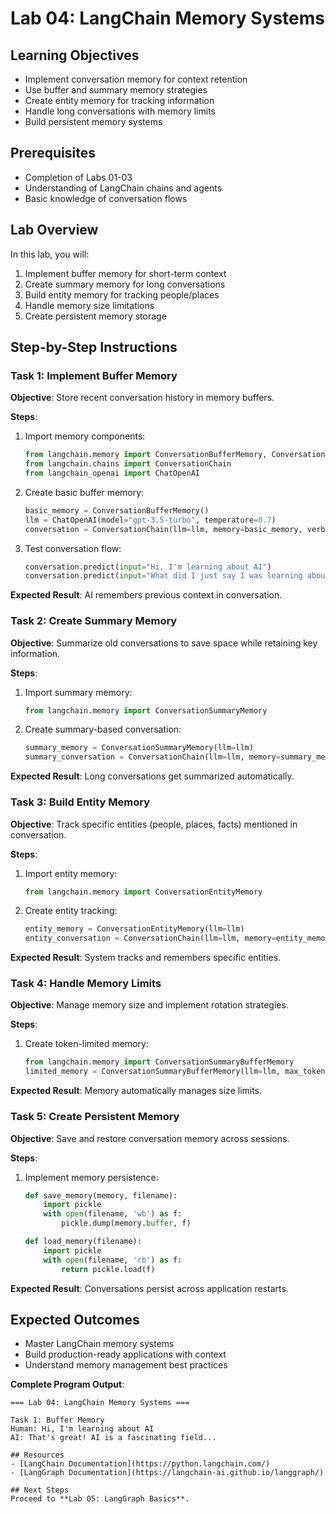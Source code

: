 # Lab 04: LangChain Memory Systems

## Learning Objectives
- Implement conversation memory for context retention
- Use buffer and summary memory strategies
- Create entity memory for tracking information
- Handle long conversations with memory limits
- Build persistent memory systems

## Prerequisites
- Completion of Labs 01-03
- Understanding of LangChain chains and agents
- Basic knowledge of conversation flows

## Lab Overview
In this lab, you will:
1. Implement buffer memory for short-term context
2. Create summary memory for long conversations
3. Build entity memory for tracking people/places
4. Handle memory size limitations
5. Create persistent memory storage

## Step-by-Step Instructions

### Task 1: Implement Buffer Memory
**Objective**: Store recent conversation history in memory buffers.

**Steps**:
1. Import memory components:
   ```python
   from langchain.memory import ConversationBufferMemory, ConversationBufferWindowMemory
   from langchain.chains import ConversationChain
   from langchain_openai import ChatOpenAI
   ```

2. Create basic buffer memory:
   ```python
   basic_memory = ConversationBufferMemory()
   llm = ChatOpenAI(model="gpt-3.5-turbo", temperature=0.7)
   conversation = ConversationChain(llm=llm, memory=basic_memory, verbose=True)
   ```

3. Test conversation flow:
   ```python
   conversation.predict(input="Hi, I'm learning about AI")
   conversation.predict(input="What did I just say I was learning about?")
   ```

**Expected Result**: AI remembers previous context in conversation.

### Task 2: Create Summary Memory
**Objective**: Summarize old conversations to save space while retaining key information.

**Steps**:
1. Import summary memory:
   ```python
   from langchain.memory import ConversationSummaryMemory
   ```

2. Create summary-based conversation:
   ```python
   summary_memory = ConversationSummaryMemory(llm=llm)
   summary_conversation = ConversationChain(llm=llm, memory=summary_memory, verbose=True)
   ```

**Expected Result**: Long conversations get summarized automatically.

### Task 3: Build Entity Memory
**Objective**: Track specific entities (people, places, facts) mentioned in conversation.

**Steps**:
1. Import entity memory:
   ```python
   from langchain.memory import ConversationEntityMemory
   ```

2. Create entity tracking:
   ```python
   entity_memory = ConversationEntityMemory(llm=llm)
   entity_conversation = ConversationChain(llm=llm, memory=entity_memory, verbose=True)
   ```

**Expected Result**: System tracks and remembers specific entities.

### Task 4: Handle Memory Limits
**Objective**: Manage memory size and implement rotation strategies.

**Steps**:
1. Create token-limited memory:
   ```python
   from langchain.memory import ConversationSummaryBufferMemory
   limited_memory = ConversationSummaryBufferMemory(llm=llm, max_token_limit=100)
   ```

**Expected Result**: Memory automatically manages size limits.

### Task 5: Create Persistent Memory
**Objective**: Save and restore conversation memory across sessions.

**Steps**:
1. Implement memory persistence:
   ```python
   def save_memory(memory, filename):
       import pickle
       with open(filename, 'wb') as f:
           pickle.dump(memory.buffer, f)
   
   def load_memory(filename):
       import pickle
       with open(filename, 'rb') as f:
           return pickle.load(f)
   ```

**Expected Result**: Conversations persist across application restarts.

## Expected Outcomes
- Master LangChain memory systems
- Build production-ready applications with context
- Understand memory management best practices

**Complete Program Output**:
```
=== Lab 04: LangChain Memory Systems ===

Task 1: Buffer Memory
Human: Hi, I'm learning about AI
AI: That's great! AI is a fascinating field...

## Resources
- [LangChain Documentation](https://python.langchain.com/)
- [LangGraph Documentation](https://langchain-ai.github.io/langgraph/)

## Next Steps
Proceed to **Lab 05: LangGraph Basics**.
